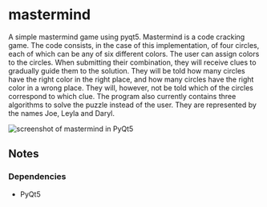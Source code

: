mastermind
=========


A simple mastermind game using pyqt5.
Mastermind is a code cracking game. The code consists, in the case of this implementation, of four circles, each of which can be any of six different colors.
The user can assign colors to the circles. When submitting their combination, they will receive clues to gradually guide them to the solution. They will be told how many circles have the right color in the right place, and how many circles have the right color in a wrong place. They will, however, not be told which of the circles correspond to which clue.
The program also currently contains three algorithms to solve the puzzle instead of the user. They are represented by the names Joe, Leyla and Daryl.

![screenshot of mastermind in PyQt5](https://raw.github.com/coresaw/mastermind/master/img/screenshot.jpg "screenshot of mastermind in PyQt5")


Notes
-----

### Dependencies
*   PyQt5
